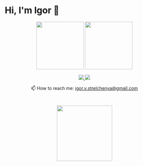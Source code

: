 # Hi, I'm Igor 👋


<p align='center'>
   <a href="https://github-readme-stats.vercel.app/api?username=strelchenya&show_icons=true&count_private=true"><img
           height=150
           src="https://github-readme-stats.vercel.app/api?username=strelchenya&show_icons=true&count_private=true"/></a>
   <a href="https://github.com/romankh3/github-readme-stats"><img height=150
                                                                  src="https://github-readme-stats.vercel.app/api/top-langs/?username=strelchenya&layout=compact"/></a>
</p>

<p align='center'>
   <a href="https://www.linkedin.com/in/igor-strelchenya/">
       <img src="https://img.shields.io/badge/linkedin-%230077B5.svg?&style=for-the-badge&logo=linkedin&logoColor=white"/>
   </a>
   <a href="https://t.me/igor_strelchenya">
       <img src="https://img.shields.io/badge/Telegram-2CA5E0?style=for-the-badge&logo=telegram&logoColor=white"/>
   </a>
<p align='center'>
   📫 How to reach me: <a href='mailto:igor.v.strelchenya@gmail.com'>igor.v.strelchenya@gmail.com	</a>
</p>

<div align="center" style="margin: 40px 0">
   <a href="https://github.com/romankh3/github-profile-views-counter">
       <img width="175px" src="https://komarev.com/ghpvc/?username=strelchenya&color=DE002D">
   </a>
</div>
<!--

**N9nkoSensey/N9nkoSensey** is a ✨ _special_ ✨ repository because its `README.md` (this file) appears on your GitHub profile.

Here are some ideas to get you started:

- 🔭 I’m currently working on ...
- 🌱 I’m currently learning ...
- 👯 I’m looking to collaborate on ...
- 🤔 I’m looking for help with ...
- 💬 Ask me about ...
- 📫 How to reach me: ...
- 😄 Pronouns: ...
- ⚡ Fun fact: ...
-->
